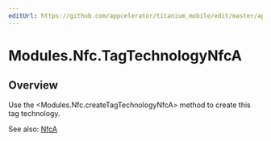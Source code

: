 ```yaml
---
editUrl: https://github.com/appcelerator/titanium_mobile/edit/master/apidoc/TagTechnology.yml
---
```

# Modules.Nfc.TagTechnologyNfcA

<TypeHeader/>

## Overview

Use the <Modules.Nfc.createTagTechnologyNfcA> method to create this tag technology.

See also:
[NfcA](http://developer.android.com/reference/android/nfc/tech/NfcA.html)

<ApiDocs/>
